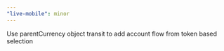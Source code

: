 ```yaml
---
"live-mobile": minor
---
```


Use parentCurrency object transit to add account flow from token based selection

